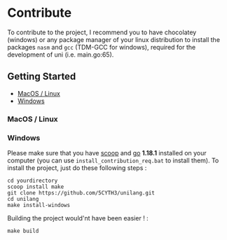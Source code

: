 # Contribute
To contribute to the project, I recommend you to have chocolatey (windows) or any package manager of your 
linux distribution to install the packages `nasm` and `gcc` (TDM-GCC for windows), required for the 
development of uni (i.e. main.go:65).

## Getting Started

* [MacOS / Linux](#macos-/-linux)
* [Windows](#windows)

### MacOS / Linux

### Windows

Please make sure that you have [scoop](https://scoop.sh/) and [go](https://go.dev/) **1.18.1** installed on your computer (you can use ```install_contribution_req.bat``` to install them).
To install the project, just do these following steps :

```
cd yourdirectory
scoop install make
git clone https://github.com/5CYTH3/unilang.git
cd unilang
make install-windows
```

Building the project would'nt have been easier ! :

```
make build
```
